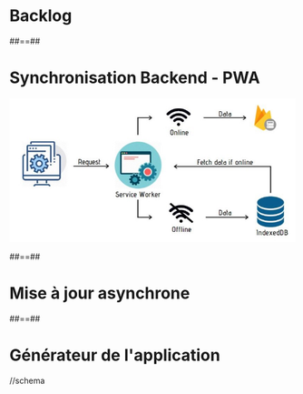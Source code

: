 <!-- .slide: data-background="./assets/images/streetart-06.jpg" class="transition"-->

# Backlog

##==##

<!-- .slide:-->

# Synchronisation Backend - PWA

![center h-800](./assets/images/sync-worker.jpg)

##==##

<!-- .slide: data-background="./assets/images/learning.jpg" class="transition bottom underline" -->

# Mise à jour asynchrone

##==##

<!-- .slide:-->

# Générateur de l'application

//schema

